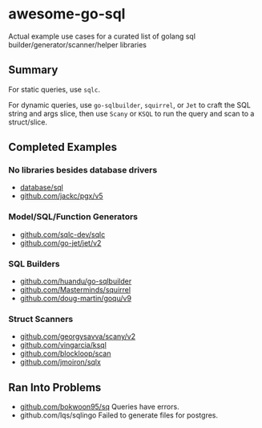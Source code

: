 # awesome-go-sql
Actual example use cases for a curated list of golang sql builder/generator/scanner/helper libraries

## Summary
For static queries, use `sqlc`.

For dynamic queries, use `go-sqlbuilder`, `squirrel`, or `Jet` to craft the SQL string and args slice, then use `Scany` or `KSQL` to run the query and scan to a struct/slice.


## Completed Examples
### No libraries besides database drivers
* [database/sql](./cmd/stdlib/main.go)
* [github.com/jackc/pgx/v5](./cmd/pgx/main.go)

### Model/SQL/Function Generators
* [github.com/sqlc-dev/sqlc](./cmd/sqlc/main.go)
* [github.com/go-jet/jet/v2](./cmd/jet/main.go)

### SQL Builders
* [github.com/huandu/go-sqlbuilder](./cmd/sqlbuilder/main.go)
* [github.com/Masterminds/squirrel](./cmd/squirrel/main.go)
* [github.com/doug-martin/goqu/v9](./cmd/goqu/main.go)

### Struct Scanners 
* [github.com/georgysavva/scany/v2](./cmd/scany/main.go)
* [github.com/vingarcia/ksql](./cmd/ksql/main.go)
* [github.com/blockloop/scan](./cmd/scan/main.go)
* [github.com/jmoiron/sqlx](./cmd/sqlx/main.go)


## Ran Into Problems
* [github.com/bokwoon95/sq](./cmd/sq/main.go) Queries have errors.
* github.com/lqs/sqlingo Failed to generate files for postgres.
